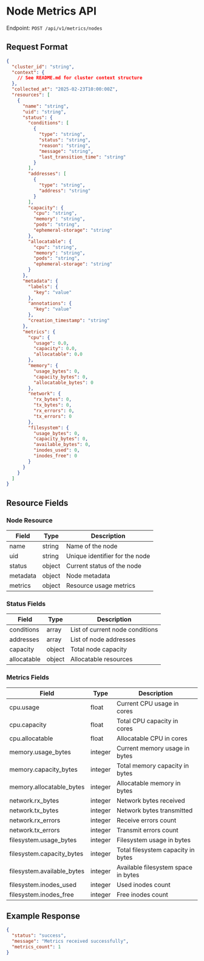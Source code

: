 # Node Metrics API

Endpoint: `POST /api/v1/metrics/nodes`

## Request Format

```json
{
  "cluster_id": "string",
  "context": {
    // See README.md for cluster context structure
  },
  "collected_at": "2025-02-23T10:00:00Z",
  "resources": [
    {
      "name": "string",
      "uid": "string",
      "status": {
        "conditions": [
          {
            "type": "string",
            "status": "string",
            "reason": "string",
            "message": "string",
            "last_transition_time": "string"
          }
        ],
        "addresses": [
          {
            "type": "string",
            "address": "string"
          }
        ],
        "capacity": {
          "cpu": "string",
          "memory": "string",
          "pods": "string",
          "ephemeral-storage": "string"
        },
        "allocatable": {
          "cpu": "string",
          "memory": "string",
          "pods": "string",
          "ephemeral-storage": "string"
        }
      },
      "metadata": {
        "labels": {
          "key": "value"
        },
        "annotations": {
          "key": "value"
        },
        "creation_timestamp": "string"
      },
      "metrics": {
        "cpu": {
          "usage": 0.0,
          "capacity": 0.0,
          "allocatable": 0.0
        },
        "memory": {
          "usage_bytes": 0,
          "capacity_bytes": 0,
          "allocatable_bytes": 0
        },
        "network": {
          "rx_bytes": 0,
          "tx_bytes": 0,
          "rx_errors": 0,
          "tx_errors": 0
        },
        "filesystem": {
          "usage_bytes": 0,
          "capacity_bytes": 0,
          "available_bytes": 0,
          "inodes_used": 0,
          "inodes_free": 0
        }
      }
    }
  ]
}
```

## Resource Fields

### Node Resource

| Field | Type | Description |
|-------|------|-------------|
| name | string | Name of the node |
| uid | string | Unique identifier for the node |
| status | object | Current status of the node |
| metadata | object | Node metadata |
| metrics | object | Resource usage metrics |

### Status Fields

| Field | Type | Description |
|-------|------|-------------|
| conditions | array | List of current node conditions |
| addresses | array | List of node addresses |
| capacity | object | Total node capacity |
| allocatable | object | Allocatable resources |

### Metrics Fields

| Field | Type | Description |
|-------|------|-------------|
| cpu.usage | float | Current CPU usage in cores |
| cpu.capacity | float | Total CPU capacity in cores |
| cpu.allocatable | float | Allocatable CPU in cores |
| memory.usage_bytes | integer | Current memory usage in bytes |
| memory.capacity_bytes | integer | Total memory capacity in bytes |
| memory.allocatable_bytes | integer | Allocatable memory in bytes |
| network.rx_bytes | integer | Network bytes received |
| network.tx_bytes | integer | Network bytes transmitted |
| network.rx_errors | integer | Receive errors count |
| network.tx_errors | integer | Transmit errors count |
| filesystem.usage_bytes | integer | Filesystem usage in bytes |
| filesystem.capacity_bytes | integer | Total filesystem capacity in bytes |
| filesystem.available_bytes | integer | Available filesystem space in bytes |
| filesystem.inodes_used | integer | Used inodes count |
| filesystem.inodes_free | integer | Free inodes count |

## Example Response

```json
{
  "status": "success",
  "message": "Metrics received successfully",
  "metrics_count": 1
}
